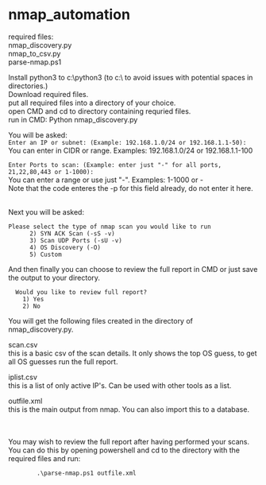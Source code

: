 # nmap_automation
required files:<br/>
nmap_discovery.py<br/>
nmap_to_csv.py<br/>
parse-nmap.ps1<br/>

Install python3 to c:\python3 (to c:\ to avoid issues with potential spaces in directories.)<br/>
Download required files.<br/>
put all required files into a directory of your choice.<br/>
open CMD and cd to directory containing requried files.<br/>
run in CMD:   Python nmap_discovery.py<br/>

You will be asked:<br/>
`Enter an IP or subnet: (Example: 192.168.1.0/24 or 192.168.1.1-50):`<br/>
You can enter in CIDR or range. Examples: 192.168.1.0/24 or 192.168.1.1-100<br/>

`Enter Ports to scan: (Example: enter just "-" for all ports, 21,22,80,443 or 1-1000):` <br/>
You can enter a range or use just "-". Examples: 1-1000 or -<br/>
Note that the code enteres the -p for this field already, do not enter it here.<br/><br/>

Next you will be asked: <br/>


    Please select the type of nmap scan you would like to run
          2) SYN ACK Scan (-sS -v)
          3) Scan UDP Ports (-sU -v)
          4) OS Discovery (-O)
          5) Custom 
And then finally you can choose to review the full report in CMD or just save the output to your directory. <br/>
      
      Would you like to review full report?
        1) Yes 
        2) No



You will get the following files created in the directory of nmap_discovery.py.
    
scan.csv<br/>
this is a basic csv of the scan details. It only shows the top OS guess, to get all OS guesses run the full report.
    
iplist.csv <br/>
this is a list of only active IP's. Can be used with other tools as a list.
    
outfile.xml <br/>
this is the main output from nmap. You can also import this to a database.<br/><br/><br/>

You may wish to review the full report after having performed your scans. <br/>
You can do this by opening powershell and cd to the directory with the required files and run: 

            .\parse-nmap.ps1 outfile.xml
